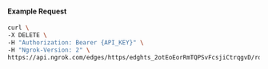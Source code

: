 <!-- Code generated for API Clients. DO NOT EDIT. -->

#### Example Request

```bash
curl \
-X DELETE \
-H "Authorization: Bearer {API_KEY}" \
-H "Ngrok-Version: 2" \
https://api.ngrok.com/edges/https/edghts_2otEoEorRmTQPSvFcsjiCtrqgvD/routes/edghtsrt_2otEoGWjS15iVfvKrELIf6HE9Qh/request_headers
```
